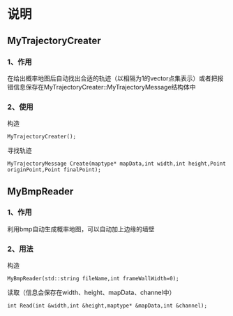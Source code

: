 # 说明

## MyTrajectoryCreater

### 1、作用

在给出概率地图后自动找出合适的轨迹（以相隔为1的vector点集表示）或者把报错信息保存在MyTrajectoryCreater::MyTrajectoryMessage结构体中

### 2、使用

构造
```
MyTrajectoryCreater();
```
寻找轨迹
```
MyTrajectoryMessage Create(maptype* mapData,int width,int height,Point originPoint,Point finalPoint);
```

## MyBmpReader

### 1、作用

利用bmp自动生成概率地图，可以自动加上边缘的墙壁

### 2、用法
构造
```
MyBmpReader(std::string fileName,int frameWallWidth=0);
```
读取（信息会保存在width、height、mapData、channel中）
```
int Read(int &width,int &height,maptype* &mapData,int &channel);
```
